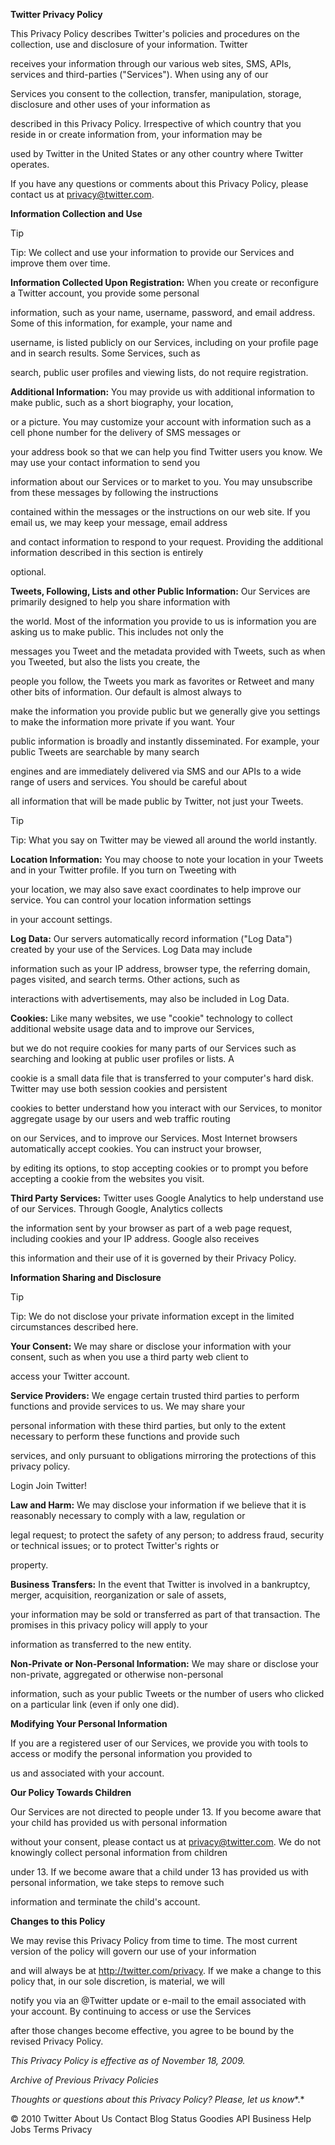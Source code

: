  

**Twitter Privacy Policy**

This Privacy Policy describes Twitter's policies and procedures on the collection, use and disclosure of your information. Twitter

receives your information through our various web sites, SMS, APIs, services and third-parties ("Services"). When using any of our

Services you consent to the collection, transfer, manipulation, storage, disclosure and other uses of your information as

described in this Privacy Policy. Irrespective of which country that you reside in or create information from, your information may be

used by Twitter in the United States or any other country where Twitter operates.

If you have any questions or comments about this Privacy Policy, please contact us at privacy@twitter.com.

**Information Collection and Use**

Tip

Tip: We collect and use your information to provide our Services and improve them over time.

**Information Collected Upon Registration:** When you create or reconfigure a Twitter account, you provide some personal

information, such as your name, username, password, and email address. Some of this information, for example, your name and

username, is listed publicly on our Services, including on your profile page and in search results. Some Services, such as

search, public user profiles and viewing lists, do not require registration.

**Additional Information:** You may provide us with additional information to make public, such as a short biography, your location,

or a picture. You may customize your account with information such as a cell phone number for the delivery of SMS messages or

your address book so that we can help you find Twitter users you know. We may use your contact information to send you

information about our Services or to market to you. You may unsubscribe from these messages by following the instructions

contained within the messages or the instructions on our web site. If you email us, we may keep your message, email address

and contact information to respond to your request. Providing the additional information described in this section is entirely

optional.

**Tweets, Following, Lists and other Public Information:** Our Services are primarily designed to help you share information with

the world. Most of the information you provide to us is information you are asking us to make public. This includes not only the

messages you Tweet and the metadata provided with Tweets, such as when you Tweeted, but also the lists you create, the

people you follow, the Tweets you mark as favorites or Retweet and many other bits of information. Our default is almost always to

make the information you provide public but we generally give you settings to make the information more private if you want. Your

public information is broadly and instantly disseminated. For example, your public Tweets are searchable by many search

engines and are immediately delivered via SMS and our APIs to a wide range of users and services. You should be careful about

all information that will be made public by Twitter, not just your Tweets.

Tip

Tip: What you say on Twitter may be viewed all around the world instantly.

**Location Information:** You may choose to note your location in your Tweets and in your Twitter profile. If you turn on Tweeting with

your location, we may also save exact coordinates to help improve our service. You can control your location information settings

in your account settings.

**Log Data:** Our servers automatically record information ("Log Data") created by your use of the Services. Log Data may include

information such as your IP address, browser type, the referring domain, pages visited, and search terms. Other actions, such as

interactions with advertisements, may also be included in Log Data.

**Cookies:** Like many websites, we use "cookie" technology to collect additional website usage data and to improve our Services,

but we do not require cookies for many parts of our Services such as searching and looking at public user profiles or lists. A

cookie is a small data file that is transferred to your computer's hard disk. Twitter may use both session cookies and persistent

cookies to better understand how you interact with our Services, to monitor aggregate usage by our users and web traffic routing

on our Services, and to improve our Services. Most Internet browsers automatically accept cookies. You can instruct your browser,

by editing its options, to stop accepting cookies or to prompt you before accepting a cookie from the websites you visit.

**Third Party Services:** Twitter uses Google Analytics to help understand use of our Services. Through Google, Analytics collects

the information sent by your browser as part of a web page request, including cookies and your IP address. Google also receives

this information and their use of it is governed by their Privacy Policy.

**Information Sharing and Disclosure**

Tip

Tip: We do not disclose your private information except in the limited circumstances described here.

**Your Consent:** We may share or disclose your information with your consent, such as when you use a third party web client to

access your Twitter account.

**Service Providers:** We engage certain trusted third parties to perform functions and provide services to us. We may share your

personal information with these third parties, but only to the extent necessary to perform these functions and provide such

services, and only pursuant to obligations mirroring the protections of this privacy policy.

Login Join Twitter!

**Law and Harm:** We may disclose your information if we believe that it is reasonably necessary to comply with a law, regulation or

legal request; to protect the safety of any person; to address fraud, security or technical issues; or to protect Twitter's rights or

property.

**Business Transfers:** In the event that Twitter is involved in a bankruptcy, merger, acquisition, reorganization or sale of assets,

your information may be sold or transferred as part of that transaction. The promises in this privacy policy will apply to your

information as transferred to the new entity.

**Non-Private or Non-Personal Information:** We may share or disclose your non-private, aggregated or otherwise non-personal

information, such as your public Tweets or the number of users who clicked on a particular link (even if only one did).

**Modifying Your Personal Information**

If you are a registered user of our Services, we provide you with tools to access or modify the personal information you provided to

us and associated with your account.

**Our Policy Towards Children**

Our Services are not directed to people under 13. If you become aware that your child has provided us with personal information

without your consent, please contact us at privacy@twitter.com. We do not knowingly collect personal information from children

under 13. If we become aware that a child under 13 has provided us with personal information, we take steps to remove such

information and terminate the child's account.

**Changes to this Policy**

We may revise this Privacy Policy from time to time. The most current version of the policy will govern our use of your information

and will always be at http://twitter.com/privacy. If we make a change to this policy that, in our sole discretion, is material, we will

notify you via an @Twitter update or e-mail to the email associated with your account. By continuing to access or use the Services

after those changes become effective, you agree to be bound by the revised Privacy Policy.

*This Privacy Policy is effective as of November 18, 2009.* 

*Archive of Previous Privacy Policies*

*Thoughts or questions about this Privacy Policy? Please,* *let us know**.*

© 2010 Twitter About Us Contact Blog Status Goodies API Business Help Jobs Terms Privacy

